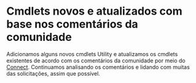 # Cmdlets novos e atualizados com base nos comentários da comunidade 
Adicionamos alguns novos cmdlets Utility e atualizamos os cmdlets existentes de acordo com os comentários da comunidade por meio do [Connect](https://connect.microsoft.com/powershell). Continuamos analisando os comentários e lidando com muitas das solicitações, assim que possível.


<!--HONumber=Aug16_HO3-->


